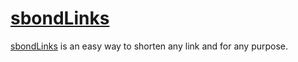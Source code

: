 # [sbondLinks](https://l.sbond.ml)
[sbondLinks](https://l.sbond.ml) is an easy way to shorten any link and for any purpose.